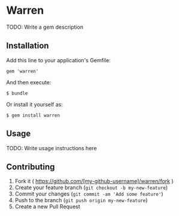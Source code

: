 # Warren

TODO: Write a gem description

## Installation

Add this line to your application's Gemfile:

    gem 'warren'

And then execute:

    $ bundle

Or install it yourself as:

    $ gem install warren

## Usage

TODO: Write usage instructions here

## Contributing

1. Fork it ( https://github.com/[my-github-username]/warren/fork )
2. Create your feature branch (`git checkout -b my-new-feature`)
3. Commit your changes (`git commit -am 'Add some feature'`)
4. Push to the branch (`git push origin my-new-feature`)
5. Create a new Pull Request
